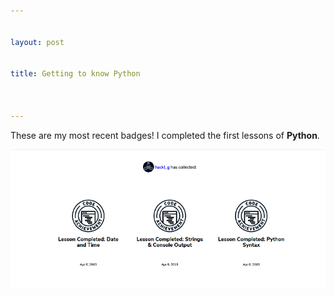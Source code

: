 ```yaml
---


layout: post


title: Getting to know Python



---
```





These are my most recent badges! I completed the first lessons of **Python**.

![image badges Python](/img/GabrieleHackl_badges_python.jpg)
